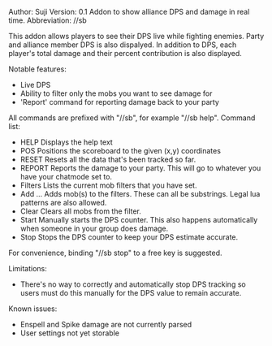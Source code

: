 Author: Suji
Version: 0.1
Addon to show alliance DPS and damage in real time.
Abbreviation: //sb

This addon allows players to see their DPS live while fighting enemies. Party
and alliance member DPS is also dispalyed. In addition to DPS, each player's
total damage and their percent contribution is also displayed.

Notable features:
* Live DPS
* Ability to filter only the mobs you want to see damage for
* 'Report' command for reporting damage back to your party

All commands are prefixed with "//sb", for example "//sb help".
Command list:
* HELP
  Displays the help text
* POS <x> <y>
  Positions the scoreboard to the given (x,y) coordinates
* RESET
  Resets all the data that's been tracked so far.
* REPORT
  Reports the damage to your party. This will go to whatever you have
  your chatmode set to.
* Filters
  Lists the current mob filters that you have set.
* Add <mob1> <mob2> ...
  Adds mob(s) to the filters. These can all be substrings. Legal lua
  patterns are also allowed.
* Clear
  Clears all mobs from the filter.
* Start
  Manually starts the DPS counter. This also happens automatically when
  someone in your group does damage.
* Stop
  Stops the DPS counter to keep your DPS estimate accurate.
  
For convenience, binding "//sb stop" to a free key is suggested.
  
Limitations:
* There's no way to correctly and automatically stop DPS tracking so users
  must do this manually for the DPS value to remain accurate.

Known issues:
* Enspell and Spike damage are not currently parsed
* User settings not yet storable
